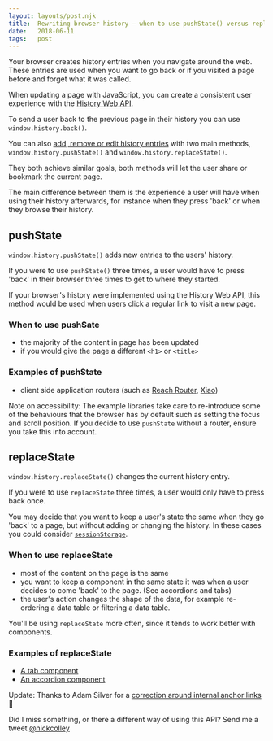 ```yaml
---
layout: layouts/post.njk
title:  Rewriting browser history – when to use pushState() versus replaceState()
date:   2018-06-11
tags:   post
---
```


Your browser creates history entries when you navigate around the web.
These entries are used when you want to go back or if you visited a page before and forget what it was called.

When updating a page with JavaScript, you can create a consistent user experience with the [History Web API](https://developer.mozilla.org/en-US/docs/Web/API/History_API).

To send a user back to the previous page in their history you can use `window.history.back()`.

You can also [add, remove or edit history  entries](https://developer.mozilla.org/en-US/docs/Web/API/History_API#Adding_and_modifying_history_entries) with two main methods, `window.history.pushState()` and `window.history.replaceState()`.

They both achieve similar goals, both methods will let the user share or bookmark the current page.

The main difference between them is the experience a user will have when using their history afterwards, for instance when they press 'back' or when they browse their history.

## pushState

`window.history.pushState()` adds new entries to the users' history.

If you were to use `pushState()` three times, a user would have to press 'back' in their browser three times to get to where they started.

If your browser's history were implemented using the History Web API, this method would be used when users click a regular link to visit a new page.

### When to use pushSate

- the majority of the content in page has been updated
- if you would give the page a different `<h1>` or `<title>`

### Examples of pushState

- client side application routers (such as [Reach Router](https://reach.tech/router), [Xiao](https://heydon.github.io/xiao/))

Note on accessibility: The example libraries take care to re-introduce some of the behaviours that the browser has by default such as setting the focus and scroll position. If you decide to use `pushState` without a router, ensure you take this into account.

## replaceState

`window.history.replaceState()` changes the current history entry.

If you were to use `replaceState` three times, a user would only have to press back once.

You may decide that you want to keep a user's state the same when they go 'back' to a page, but without adding or changing the history.
In these cases you could consider [`sessionStorage`](https://developer.mozilla.org/en-US/docs/Web/API/Window/sessionStorage).

### When to use replaceState

- most of the content on the page is the same
- you want to keep a component in the same state it was when a user decides to come 'back' to the page. (See accordions and tabs)
- the user's action changes the shape of the data, for example re-ordering a data table or filtering a data table.

You'll be using `replaceState` more often, since it tends to work better with components.

### Examples of replaceState

- [A tab component](https://inclusive-components.design/tabbed-interfaces/)
- [An accordion component](https://inclusive-components.design/collapsible-sections/)

Update: Thanks to Adam Silver for a [correction around internal anchor links](https://twitter.com/adambsilver/status/1006786720879316996) 🙂

Did I miss something, or there a different way of using this API? Send me a tweet [@nickcolley](https://twitter.com/nickcolley)
